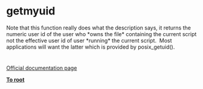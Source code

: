 # getmyuid




<div class="phpcode"><span class="html">
Note that this function really does what the description says, it returns the numeric user id of the user who *owns the file* containing the current script not the effective user id of user *running* the current script.&#xA0; Most applications will want the latter which is provided by posix_getuid().</span>
</div>
  

#

[Official documentation page](https://www.php.net/manual/en/function.getmyuid.php)

**[To root](/README.md)**